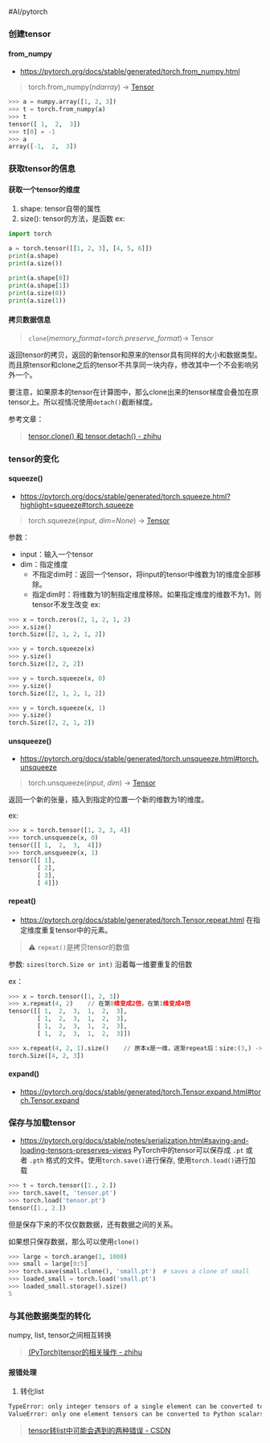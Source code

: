 #AI/pytorch

### 创建tensor
#### from_numpy
- https://pytorch.org/docs/stable/generated/torch.from_numpy.html
> torch.from_numpy(_ndarray_) → [Tensor](https://pytorch.org/docs/stable/tensors.html#torch.Tensor "torch.Tensor")

```python
>>> a = numpy.array([1, 2, 3])
>>> t = torch.from_numpy(a)
>>> t
tensor([ 1,  2,  3])
>>> t[0] = -1
>>> a
array([-1,  2,  3])
```

### 获取tensor的信息
#### 获取一个tensor的维度
1. shape: tensor自带的属性
2. size(): tensor的方法，是函数
ex:
```python
import torch

a = torch.tensor([[1, 2, 3], [4, 5, 6]])
print(a.shape)
print(a.size())

print(a.shape[0])
print(a.shape[1])
print(a.size(0))
print(a.size(1))
```


#### 拷贝数据信息

> `clone`(_memory_format=torch.preserve_format_)→ Tensor

返回tensor的拷贝，返回的新tensor和原来的tensor具有同样的大小和数据类型。而且原tensor和clone之后的tensor不共享同一块内存，修改其中一个不会影响另外一个。

要注意，如果原本的tensor在计算图中，那么clone出来的tensor梯度会叠加在原tensor上。所以视情况使用`detach()`截断梯度。


参考文章：
> [tensor.clone() 和 tensor.detach() - zhihu](https://zhuanlan.zhihu.com/p/148061684)



### tensor的变化
#### squeeze()
- https://pytorch.org/docs/stable/generated/torch.squeeze.html?highlight=squeeze#torch.squeeze
> torch.squeeze(_input_, _dim=None_) → [Tensor](https://pytorch.org/docs/stable/tensors.html#torch.Tensor "torch.Tensor")

参数：
- input：输入一个tensor
- dim：指定维度
	- 不指定dim时：返回一个tensor，将input的tensor中维数为1的维度全部移除。
	- 指定dim时：将维数为1的制指定维度移除。如果指定维度的维数不为1，则tensor不发生改变
ex:
```python
>>> x = torch.zeros(2, 1, 2, 1, 2)
>>> x.size()
torch.Size([2, 1, 2, 1, 2])

>>> y = torch.squeeze(x)
>>> y.size()
torch.Size([2, 2, 2])

>>> y = torch.squeeze(x, 0)
>>> y.size()
torch.Size([2, 1, 2, 1, 2])

>>> y = torch.squeeze(x, 1)
>>> y.size()
torch.Size([2, 2, 1, 2])
```


#### unsqueeze()
- https://pytorch.org/docs/stable/generated/torch.unsqueeze.html#torch.unsqueeze
> torch.unsqueeze(_input_, _dim_) → [Tensor](https://pytorch.org/docs/stable/tensors.html#torch.Tensor "torch.Tensor")

返回一个新的张量，插入到指定的位置一个新的维数为1的维度。

ex:
```python
>>> x = torch.tensor([1, 2, 3, 4])
>>> torch.unsqueeze(x, 0)
tensor([[ 1,  2,  3,  4]])
>>> torch.unsqueeze(x, 1)
tensor([[ 1],
        [ 2],
        [ 3],
        [ 4]])
```



#### repeat()
- https://pytorch.org/docs/stable/generated/torch.Tensor.repeat.html
在指定维度重复tensor中的元素。

>⚠️ `repeat()`是拷贝tensor的数值

参数: `sizes(torch.Size or int)` 沿着每一维要重复的倍数

ex：
```python
>>> x = torch.tensor([1, 2, 3])
>>> x.repeat(4, 2)    // 在第0维变成2倍，在第1维变成4倍
tensor([[ 1,  2,  3,  1,  2,  3],
        [ 1,  2,  3,  1,  2,  3],
        [ 1,  2,  3,  1,  2,  3],
        [ 1,  2,  3,  1,  2,  3]])

>>> x.repeat(4, 2, 1).size()    // 原本x是一维，逐渐repeat后：size:(3,) -> 第0维1倍大小不变(3,) -> 第1维2倍(2, 3) -> 第2维4倍(4, 2, 3)
torch.Size([4, 2, 3])
```

#### expand()
- https://pytorch.org/docs/stable/generated/torch.Tensor.expand.html#torch.Tensor.expand


### 保存与加载tensor
- https://pytorch.org/docs/stable/notes/serialization.html#saving-and-loading-tensors-preserves-views
PyTorch中的tensor可以保存成 `.pt` 或者 `.pth` 格式的文件。使用`torch.save()`进行保存, 使用`torch.load()`进行加载
```python
>>> t = torch.tensor([1., 2.])
>>> torch.save(t, 'tensor.pt')
>>> torch.load('tensor.pt')
tensor([1., 2.])
```

但是保存下来的不仅仅数数据，还有数据之间的关系。

如果想只保存数据，那么可以使用`clone()`
```python
>>> large = torch.arange(1, 1000)
>>> small = large[0:5]
>>> torch.save(small.clone(), 'small.pt')  # saves a clone of small
>>> loaded_small = torch.load('small.pt')
>>> loaded_small.storage().size()
5
```

### 与其他数据类型的转化
numpy, list, tensor之间相互转换

> [(PyTorch)tensor的相关操作 - zhihu](https://zhuanlan.zhihu.com/p/477801671)

#### 报错处理
1. 转化list
```sh
TypeError: only integer tensors of a single element can be converted to an index
ValueError: only one element tensors can be converted to Python scalars
```

> [tensor转list中可能会遇到的两种错误 - CSDN](https://blog.csdn.net/qq_43391414/article/details/120471616)


